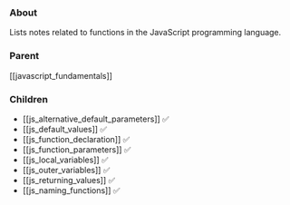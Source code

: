 ### About
Lists notes related to functions in the JavaScript programming language.

### Parent
[[javascript_fundamentals]]

### Children
- [[js_alternative_default_parameters]] ✅
- [[js_default_values]] ✅
- [[js_function_declaration]] ✅
- [[js_function_parameters]] ✅
- [[js_local_variables]] ✅
- [[js_outer_variables]] ✅
- [[js_returning_values]] ✅
- [[js_naming_functions]] ✅